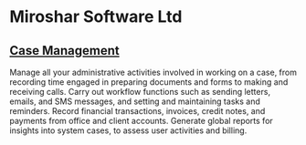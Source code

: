 # Miroshar Software Ltd

## [Case Management](https://docs.miroshar.com)

Manage all your administrative activities involved in working on a case, from recording time engaged in preparing documents and forms to making and receiving calls.
Carry out workflow functions such as sending letters, emails, and SMS messages, and setting and maintaining tasks and reminders. Record financial transactions, invoices, credit notes, and payments from office and client accounts.
Generate global reports for insights into system cases, to assess user activities and billing.
